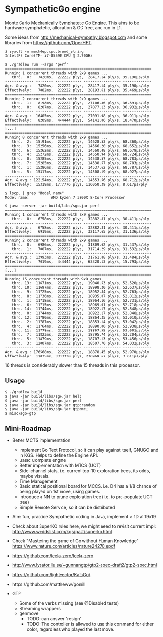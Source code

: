 # SympatheticGo engine

Monte Carlo Mechanically Symphatetic Go Engine.
This aims to be hardware symphatetic, allocation & GC free, and run in L1.

Some ideas from http://mechanical-sympathy.blogspot.com and some libraries from https://github.com/OpenHFT.

```
$ sysctl -n machdep.cpu.brand_string
Intel(R) Core(TM) i7-8559U CPU @ 2.70GHz

$ ./gradlew run --args 'perf'
===================================================================
Running 1 concurrent threads with 9x9 games ...
   thrd.  0:   7820ms,  222222 plys,  28417.14 ply/s, 35.190μs/ply
------------- -------- ------------ ----------------- -------------
Agr. & avg.:   7820ms,  222222 plys,  28417.14 ply/s, 35.190μs/ply
Effectively:   7882ms,  222222 plys,  28193.61 ply/s, 35.469μs/ply
===================================================================
Running 2 concurrent threads with 9x9 games ...
   thrd.  1:   8198ms,  222222 plys,  27106.86 ply/s, 36.891μs/ply
   thrd.  0:   8207ms,  222222 plys,  27077.13 ply/s, 36.932μs/ply
------------- -------- ------------ ----------------- -------------
Agr. & avg.:  16405ms,  222222 plys,  27091.98 ply/s, 36.911μs/ply
Effectively:   8209ms,  444444 plys,  54141.06 ply/s, 18.470μs/ply
===================================================================
[...]
===================================================================
Running 8 concurrent threads with 9x9 games ...
   thrd.  2:  15191ms,  222222 plys,  14628.53 ply/s, 68.360μs/ply
   thrd.  3:  15256ms,  222222 plys,  14566.20 ply/s, 68.652μs/ply
   thrd.  6:  15262ms,  222222 plys,  14560.48 ply/s, 68.679μs/ply
   thrd.  4:  15272ms,  222222 plys,  14550.94 ply/s, 68.724μs/ply
   thrd.  0:  15285ms,  222222 plys,  14538.57 ply/s, 68.783μs/ply
   thrd.  7:  15285ms,  222222 plys,  14538.57 ply/s, 68.783μs/ply
   thrd.  1:  15286ms,  222222 plys,  14537.62 ply/s, 68.787μs/ply
   thrd.  5:  15317ms,  222222 plys,  14508.19 ply/s, 68.927μs/ply
------------- -------- ------------ ----------------- -------------
Agr. & avg.: 122154ms,  222222 plys,  14553.56 ply/s, 68.712μs/ply
Effectively:  15319ms, 1777776 plys, 116050.39 ply/s, 8.617μs/ply
```

```
$ lscpu | grep "Model name"
Model name:          AMD Ryzen 7 3800X 8-Core Processor

$ java -server -jar build/libs/sgo.jar perf
===================================================================
Running 1 concurrent threads with 9x9 games ...
   thrd.  0:   6758ms,  222222 plys,  32882.81 ply/s, 30.411μs/ply
------------- -------- ------------ ----------------- -------------
Agr. & avg.:   6758ms,  222222 plys,  32882.81 ply/s, 30.411μs/ply
Effectively:   6919ms,  222222 plys,  32117.65 ply/s, 31.136μs/ply
===================================================================
Running 2 concurrent threads with 9x9 games ...
   thrd.  0:   6986ms,  222222 plys,  31809.62 ply/s, 31.437μs/ply
   thrd.  1:   7007ms,  222222 plys,  31714.29 ply/s, 31.532μs/ply
------------- -------- ------------ ----------------- -------------
Agr. & avg.:  13993ms,  222222 plys,  31761.88 ply/s, 31.484μs/ply
Effectively:   7019ms,  444444 plys,  63320.13 ply/s, 15.793μs/ply
===================================================================
[...]
===================================================================
Running 15 concurrent threads with 9x9 games ...
   thrd. 13:  11671ms,  222222 plys,  19040.53 ply/s, 52.520μs/ply
   thrd. 10:  11697ms,  222222 plys,  18998.20 ply/s, 52.637μs/ply
   thrd.  9:  11725ms,  222222 plys,  18952.84 ply/s, 52.763μs/ply
   thrd.  8:  11736ms,  222222 plys,  18935.07 ply/s, 52.812μs/ply
   thrd.  1:  11718ms,  222222 plys,  18964.16 ply/s, 52.731μs/ply
   thrd.  6:  11715ms,  222222 plys,  18969.01 ply/s, 52.718μs/ply
   thrd. 14:  11744ms,  222222 plys,  18922.17 ply/s, 52.848μs/ply
   thrd.  0:  11744ms,  222222 plys,  18922.17 ply/s, 52.848μs/ply
   thrd. 12:  11780ms,  222222 plys,  18864.35 ply/s, 53.010μs/ply
   thrd.  2:  11787ms,  222222 plys,  18853.14 ply/s, 53.042μs/ply
   thrd.  4:  11764ms,  222222 plys,  18890.00 ply/s, 52.938μs/ply
   thrd. 11:  11778ms,  222222 plys,  18867.55 ply/s, 53.001μs/ply
   thrd.  7:  11823ms,  222222 plys,  18795.74 ply/s, 53.204μs/ply
   thrd.  5:  11879ms,  222222 plys,  18707.13 ply/s, 53.456μs/ply
   thrd.  3:  12007ms,  222222 plys,  18507.70 ply/s, 54.032μs/ply
------------- -------- ------------ ----------------- -------------
Agr. & avg.: 176568ms,  222222 plys,  18878.45 ply/s, 52.970μs/ply
Effectively:  12035ms, 3333330 plys, 276969.67 ply/s, 3.611μs/ply
```

16 threads is considerably slower than 15 threads in this processor.

## Usage

```
$ ./gradlew build 
$ java -jar build/libs/sgo.jar help
$ java -jar build/libs/sgo.jar perf
$ java -jar build/libs/sgo.jar gtp:random
$ java -jar build/libs/sgo.jar gtp:mc1
$ misc/sgo-gtp
```


## Mini-Roadmap 
- Better MCTS implementation
  - implement Go Text Protocol, so it can play against itself, GNUGO and in KGS. Helps to define the Engine API.
  - Basic Complete engine
  - Better implementation with MTCS (UCT)
  - Side-channel stats, i.e. current top-10 exploration trees, its odds, maybe visuals.
  - Time Management
  - Basic statical positional board for MCCS. i.e. D4 has a 1/8 chance of being played on 1st move, using games.
  - Introduce a NN to prune exploration tree (i.e. to pre-populate UCT tree) 
  - Simple Remote Service, so it can be distributed

- Aim: fun, practice Sympathetic coding in Java, implement > 1D at 19x19 

- Check about SuperKO rules here, we might need to revisit current impl: http://www.weddslist.com/kgs/past/superko.html
- Check "Mastering the game of Go without Human Knowledge" https://www.nature.com/articles/nature24270.epdf
- https://github.com/leela-zero/leela-zero
- http://www.lysator.liu.se/~gunnar/gtp/gtp2-spec-draft2/gtp2-spec.html
- https://github.com/lightvector/KataGo/
- https://github.com/mattheww/gomill

- GTP
  - Some of the verbs missing (see @Disabled tests)
  - Streaming wrappers
  - genmove 
    - TODO: can answer 'resign'
    - TODO: The controller is allowed to use this command for either color, regardless who played the last move.
  
